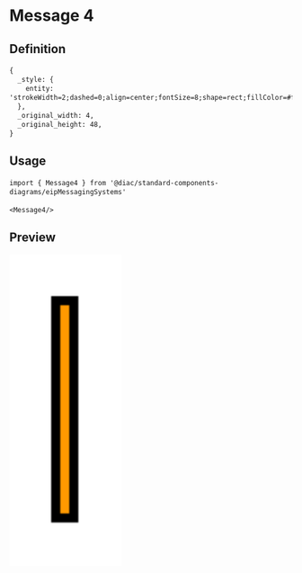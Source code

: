 # Message 4

## Definition

```
{
  _style: { 
    entity: 'strokeWidth=2;dashed=0;align=center;fontSize=8;shape=rect;fillColor=#ff9900;strokeColor=#000000;fontStyle=1;whiteSpace=wrap;html=1;',
  },
  _original_width: 4,
  _original_height: 48,
}
```

## Usage

```
import { Message4 } from '@diac/standard-components-diagrams/eipMessagingSystems'

<Message4/>
```

## Preview

<img src="./message-4.png" width="200"/>
